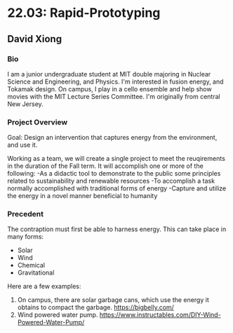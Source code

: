 # 22.03: Rapid-Prototyping
## David Xiong


### Bio
I am a junior undergraduate student at MIT double majoring in Nuclear Science and Engineering, and Physics. I'm interested in fusion energy, and Tokamak design. On campus, I play in a cello ensemble and help show movies with the MIT Lecture Series Committee. I'm originally from central New Jersey.

### Project Overview

Goal: Design an intervention that captures energy from the environment, and use it.

Working as a team, we will create a single project to meet the reuqirements in the duration of the Fall term. 
It will accomplish one or more of the following:
-As a didactic tool to demonstrate to the public some principles related to sustainability and renewable resources
-To accomplish a task normally accomplished with traditional forms of energy
-Capture and utilize the energy in a novel manner beneficial to humanity

### Precedent 

The contraption must first be able to harness energy. This can take place in many forms:
- Solar
- Wind
- Chemical
- Gravitational

Here are a few examples:
1. On campus, there are solar garbage cans, which use the energy it obtains to compact the garbage. https://bigbelly.com/
2. Wind powered water pump. https://www.instructables.com/DIY-Wind-Powered-Water-Pump/
